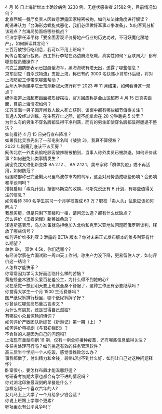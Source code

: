 4 月 16 日上海新增本土确诊病例 3238 例、无症状感染者 21582 例，目前情况如何？  
北京西城一餐厅负责人因故意泄露国家秘密被拘，如何从法律角度进行解读？  
胡锡进认为「台海形势螺旋式恶化，我们必须做好军事斗争准备」，如何客观分析该观点？台海局势面临哪些挑战？  
经济学家任泽平称「要全面客观评价房地产行业的历史功过，不可妖魔化房地产」，如何解读其言论？  
三百万放银行吃利息，我可以不用上班吗？  
网传百度强行裁员，员工拎行李站在路边崩溃怒喊，真实性如何？互联网大厂都有哪些裁员骚操作？  
乌克兰国防部表示已提醒俄海军，黑海海峡有进无出，透露了哪些信息？  
京东回应「自杀式物流」支援上海，称已有约 3000 名快递小哥前仆后继，将对上海防疫工作带来哪些帮助？  
兰州大学黄建平院士预测新冠大流行将于 2023 年 11 月结束，如何看待这一观点？  
媒体报道上海超市画面被质疑摆拍，官方回应称是金山区超市 4 月 15 日真实画面，目前上海情况如何？  
江苏滨海一男子因开闸救人致人死亡获刑，该案中都有哪些细节值得关注？  
普通人没经过训练，在生死存亡之际，能不能拿命在 20 分钟跑完 5 公里？  
为什么有的男生不穿名牌都显得干净利落，而有的男生即使穿名牌都显得邋遢不整洁？  
如何看待 4 月 15 日央行宣布降准？  
如果我比吴京先出了一部电影名叫《战狼 3》，我算不算侵权？  
2022 年刚需到底该不该买房？  
网传北京一外卖员偷吃顾客酸辣粉被拍到，当事人称外卖员已被辞退，如何评价此事？如何避免此类事情发生？  
奥密克戎又进化新变体 BA.2.12 、 BA.2.12.1，美专家称「群体免疫」或不再适用，如何防范？  
俄国防部称已完全剿灭马里乌波尔市内的乌军，这会对局势造成哪些影响？会影响和平谈判吗？  
推特启用「毒丸计划」抵御马斯克的收购，马斯克说还有 B 计划，有哪些值得关注的信息？  
如何看待 300 名学生实习一个月学校提成 63 万？职校「卖人头」乱象应该如何解决？  
我想买房，但是只剩下顶楼和一楼，请问怎么选？都有什么优缺点？  
怎么评价《王者荣耀》新英雄桑启？  
泽连斯基表示，乌方准备就乌拒绝加入北约和克里米亚地位问题同俄罗斯谈判，释放了哪些信号？  
如何评价维多利亚 3 泄露的 BETA 版本？你对未来正式发布版本的维多利亚有什么期望？  
单休 6k， 双休 4.5k，你们选哪个?  
有经济学家在六国试验一周四天工作制，称生产力没下降，更易留住人才，如何评价这一结论？  
人怎样才能快乐？  
你常常因为学习太好而面临什么样的苦恼？  
黄袍怪奎木狼那么爱百花羞公主，为什么得不到她的心?  
现在感觉一想到明天要上班就全身不舒服了，这种工作还有必要继续吗？  
你觉得大学生一个月 1500 生活费够吗？  
国产纸尿裤排行榜里，哪个纸尿裤牌子好？  
你曾读过哪些高质量古言虐文？  
为什么有朋友，还是觉得自己孤独?  
有哪些小众且惊艳的诗词？  
如何评价严敏团队新综艺《新游记》第一期（上）？  
如何评价电视剧《与君初相识》？  
不合群的人是因为自己的问题吗?  
上海现有重型病例 16 例，仅有一例全程接种疫苗，还有哪些信息值得关注？  
多任务处理可行吗？如何挑选有效的任务管理软件？  
高三后半个学期一个人吃饭，感觉很挫败怎么办？  
事我都做了，付出精力和金钱，最终却讨不到什么好，如何让自己对这种问题释怀?  
卧室很小，要怎样布置才能温馨舒适？  
考研备考初期大家也都会有学不进的情况吗？  
你对湖北印象最深刻的早餐是什么？  
怎样忘记一个喜欢六年的人?  
女儿马上上大学了一个月给多少钱合适？  
你说上班跟上学哪个更累?  
职场里没有公平竞争吗？  
